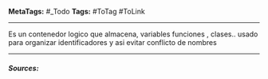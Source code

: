 **MetaTags:** #_Todo
**Tags:** #ToTag #ToLink 
- - -
Es un contenedor logico que almacena, variables funciones , clases..  usado para organizar identificadores y asi evitar conflicto de nombres 

- - - 
#### ***Sources:***